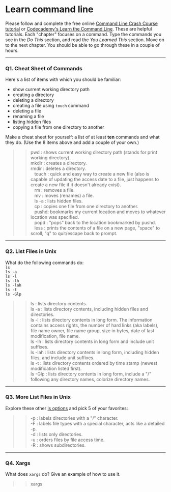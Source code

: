 # Learn command line

Please follow and complete the free online [Command Line Crash Course
tutorial](https://web.archive.org/web/20160708171659/http://cli.learncodethehardway.org/book/) or [Codecademy's Learn the Command Line](https://www.codecademy.com/learn/learn-the-command-line). These are helpful tutorials. Each "chapter" focuses on a command. Type the commands you see in the _Do This_ section, and read the _You Learned This_ section. Move on to the next chapter. You should be able to go through these in a couple of hours.

---

### Q1.  Cheat Sheet of Commands  

Here's a list of items with which you should be familiar:  
* show current working directory path
* creating a directory
* deleting a directory
* creating a file using `touch` command
* deleting a file
* renaming a file
* listing hidden files
* copying a file from one directory to another

Make a cheat sheet for yourself: a list of at least **ten** commands and what they do.  (Use the 8 items above and add a couple of your own.)  

> > pwd : shows current working directory path (stands for print working directory).  
    mkdir : creates a directory.  
    rmdir : deletes a directory.   
    touch : quick and easy way to create a new file (also is capable of updating the access date to a file, just happens to create a new file if it doesn't already exist).   
    rm : removes a file.   
    mv : moves (renames) a file.   
    ls -a : lists hidden files.   
    cp : copies one file from one directory to another.   
    pushd: bookmarks my current location and moves to whatever location was specified.   
    popd : "pops" back to the location bookmarked by pushd.   
    less : prints the contents of a file on a new page, "space" to scroll, "q" to quit/escape back to prompt.   

---

### Q2.  List Files in Unix   

What do the following commands do:  
`ls`  
`ls -a`  
`ls -l`  
`ls -lh`  
`ls -lah`  
`ls -t`  
`ls -Glp`  

> > ls : lists directory contents.  
ls -a : lists directory contents, including hidden files and directories.  
ls -l : lists directory contents in long form. The information contains access rights, the number of hard links (aka labels), file name owner, file name group, size in bytes, date of last modification, file name.  
ls -lh : lists directory contents in long form and include unit suffixes.  
ls -lah : lists directory contents in long form, including hidden files, and include unit suffixes.  
ls -t : lists directory contents ordered by time stamp (newest modification listed first).  
ls -Glp : lists directory contents in long form, include a "/" following any directory names, colorize directory names.  

---

### Q3.  More List Files in Unix  

Explore these other [ls options](http://www.techonthenet.com/unix/basic/ls.php) and pick 5 of your favorites:

> > -p : labels directories with a "/" character.  
-F : labels file types with a special character, acts like a detailed -p.  
-d : lists only directories.  
-u : orders files by file access time.  
-R : shows subdirectories.

---

### Q4.  Xargs   

What does `xargs` do? Give an example of how to use it.

> > xargs

 

